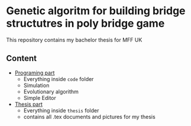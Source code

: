 #  Genetic algoritm for building bridge structutres in poly bridge game

This repository contains my bachelor thesis for MFF UK

## Content
* [Programing part](./code)
    * Everything inside `code` folder
    * Simulation
    * Evolutionary algorithm
    * Simple Editor
* [Thesis part](./thesis)
    * Everything inside `thesis` folder
    * contains all .tex documents and pictures for my thesis
